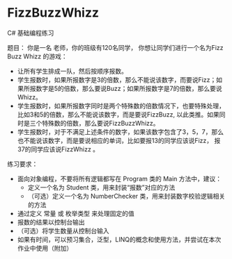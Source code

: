 # FizzBuzzWhizz

C# 基础编程练习

题目：
你是一名 老师，你的班级有120名同学， 你想让同学们进行一个名为Fizz Buzz Whizz 的游戏：
- 让所有学生排成一队，然后按顺序报数。
- 学生报数时，如果所报数字是3的倍数，那么不能说该数字，而要说Fizz；如果所报数字是5的倍数，那么要说Buzz；如果所报数字是7的倍数，那么要说Whizz。
- 学生报数时，如果所报数字同时是两个特殊数的倍数情况下，也要特殊处理，比如3和5的倍数，那么不能说该数字，而是要说FizzBuzz, 以此类推。如果同时是三个特殊数的倍数，那么要说FizzBuzzWhizz。
- 学生报数时，对于不满足上述条件的数字，如果该数字包含了3，5，7，那么也不能说该数字，而是要说相应的单词，比如要报13的同学应该说Fizz， 报37的同学应该说FizzWhizz 。

练习要求：
- 面向对象编程，不要将所有逻辑都写在 Program 类的 Main 方法中，建议：
  - 定义一个名为 Student 类，用来封装“报数”对应的方法
  - （可选）定义一个名为 NumberChecker 类，用来封装数字校验逻辑相关的方法 
- 通过定义 常量 或 枚举类型 来处理固定的值
- 报数的结果以控制台输出
- （可选）将学生数量从控制台输入
- 如果有时间，可以预习集合，泛型，LINQ的概念和使用方法，并尝试在本次作业中使用（附加）


